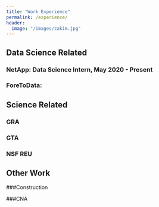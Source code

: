 ```yaml
---
title: "Work Experience"
permalink: /experience/
header:
  image: "/images/zakim.jpg"
---
```


## Data Science Related

### NetApp: Data Science Intern, May 2020 - Present

### ForeToData: 

## Science Related

### GRA

### GTA

### NSF REU


## Other Work

###Construction

###CNA

